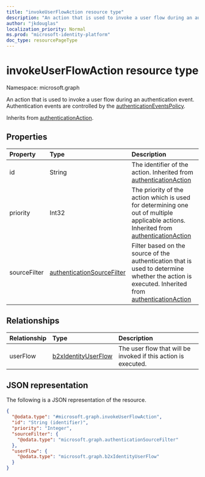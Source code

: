 ```yaml
---
title: "invokeUserFlowAction resource type"
description: "An action that is used to invoke a user flow during an authentication event."
author: "jkdouglas"
localization_priority: Normal
ms.prod: "microsoft-identity-platform"
doc_type: resourcePageType
---
```


# invokeUserFlowAction resource type

Namespace: microsoft.graph

An action that is used to invoke a user flow during an authentication event. Authentication events are controlled by the [authenticationEventsPolicy](../resources/authenticationeventspolicy.md).

Inherits from [authenticationAction](../resources/authenticationaction.md).

## Properties

|Property|Type|Description|
|:---|:---|:---|
|id|String|The identifier of the action. Inherited from [authenticationAction](../resources/authenticationaction.md)|
|priority|Int32|The priority of the action which is used for determining one out of multiple applicable actions. Inherited from [authenticationAction](../resources/authenticationaction.md)|
|sourceFilter|[authenticationSourceFilter](../resources/authenticationsourcefilter.md)|Filter based on the source of the authentication that is used to determine whether the action is executed. Inherited from [authenticationAction](../resources/authenticationaction.md)|

## Relationships

|Relationship|Type|Description|
|:---|:---|:---|
|userFlow|[b2xIdentityUserFlow](../resources/b2xidentityuserflow.md)|The user flow that will be invoked if this action is executed.|

## JSON representation

The following is a JSON representation of the resource.
<!-- {
  "blockType": "resource",
  "keyProperty": "id",
  "@odata.type": "microsoft.graph.invokeUserFlowAction",
  "baseType": "microsoft.graph.authenticationAction",
  "openType": false
}
-->

``` json
{
  "@odata.type": "#microsoft.graph.invokeUserFlowAction",
  "id": "String (identifier)",
  "priority": "Integer",
  "sourceFilter": {
    "@odata.type": "microsoft.graph.authenticationSourceFilter"
  },
  "userFlow": {
    "@odata.type": "microsoft.graph.b2xIdentityUserFlow"
  }
}
```
